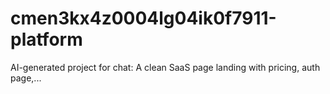 # cmen3kx4z0004lg04ik0f7911-platform
AI-generated project for chat: A clean SaaS page landing with pricing, auth page,...
